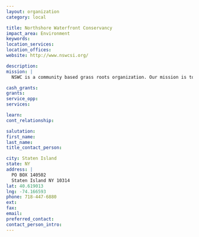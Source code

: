 ```yaml
---
layout: organization
category: local

title: Northshore Waterfront Conservancy
impact_area: Environment
keywords: 
location_services: 
location_offices: 
website: http://www.nswcsi.org/

description: 
mission: |
  NSWC is a community based grass roots organization. Our mission is to advance and promote increased safe and sustainable public access to the waterfront. To build healthier, greener communities along the Kill Van Kull. To advance public policies and laws to be inclusive of the needs of Staten Island’s North Shore environmental justice communities and waterfront communities. While working with civic associations, neighborhoods and environmental groups, businesses, industries, government agencies and the general public, like you!

cash_grants: 
grants: 
service_opp: 
services: 

learn: 
cont_relationship: 

salutation: 
first_name: 
last_name: 
title_contact_person: 

city: Staten Island
state: NY
address: |
  PO BOX 140502     
  Staten Island NY 10314
lat: 40.619013
lng: -74.166593
phone: 718-447-6880
ext: 
fax: 
email: 
preferred_contact: 
contact_person_intro: 
---
```


